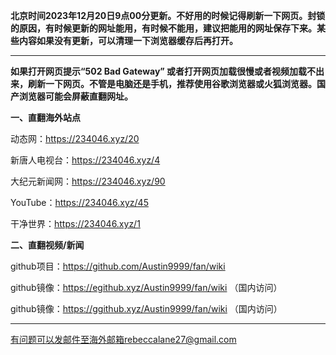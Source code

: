 **北京时间2023年12月20日9点00分更新。不好用的时候记得刷新一下网页。封锁的原因，有时候更新的网址能用，有时候不能用，建议把能用的网址保存下来。某些内容如果没有更新，可以清理一下浏览器缓存后再打开。**

***

**如果打开网页提示“502 Bad Gateway” 或者打开网页加载很慢或者视频加载不出来，刷新一下网页。不管是电脑还是手机，推荐使用谷歌浏览器或火狐浏览器。国产浏览器可能会屏蔽直翻网址。**

**一、直翻海外站点**

动态网：https://234046.xyz/20

新唐人电视台：https://234046.xyz/4

大纪元新闻网：https://234046.xyz/90

YouTube：https://234046.xyz/45

干净世界：https://234046.xyz/1

**二、直翻视频/新闻**

github项目：https://github.com/Austin9999/fan/wiki

github镜像：https://egithub.xyz/Austin9999/fan/wiki （国内访问）

github镜像：https://ggithub.xyz/Austin9999/fan/wiki （国内访问）

***


有问题可以发邮件至海外邮箱rebeccalane27@gmail.com

